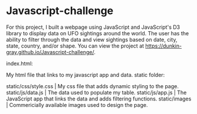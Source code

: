 # Javascript-challenge

For this project, I built a webpage using JavaScript and JavaScript's D3 library to display data on UFO sightings around the world. The user has the ability to filter through the data and view sightings based on date, city, state, country, and/or shape. You can view the project at https://dunkin-gray.github.io/Javascript-challenge/.

index.html:

My html file that links to my javascript app and data.
static folder:

static/css/style.css | My css file that adds dynamic styling to the page.
static/js/data.js | The data used to populate my table.
static/js/app.js | The JavaScript app that links the data and adds filtering functions.
static/images | Commericially available images used to design the page.
